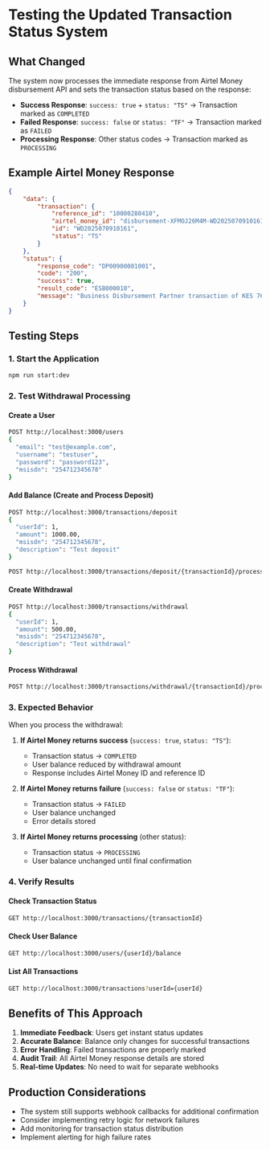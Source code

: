 # Testing the Updated Transaction Status System

## What Changed
The system now processes the immediate response from Airtel Money disbursement API and sets the transaction status based on the response:

- **Success Response**: `success: true` + `status: "TS"` → Transaction marked as `COMPLETED`
- **Failed Response**: `success: false` or `status: "TF"` → Transaction marked as `FAILED`  
- **Processing Response**: Other status codes → Transaction marked as `PROCESSING`

## Example Airtel Money Response
```json
{
    "data": {
        "transaction": {
            "reference_id": "10000280410",
            "airtel_money_id": "disbursement-XFMOJ26M4M-WD2025070910161",
            "id": "WD2025070910161",
            "status": "TS"
        }
    },
    "status": {
        "response_code": "DP00900001001",
        "code": "200",
        "success": true,
        "result_code": "ESB000010",
        "message": "Business Disbursement Partner transaction of KES 764 has been successfully completed"
    }
}
```

## Testing Steps

### 1. Start the Application
```bash
npm run start:dev
```

### 2. Test Withdrawal Processing

#### Create a User
```bash
POST http://localhost:3000/users
{
  "email": "test@example.com",
  "username": "testuser",
  "password": "password123",
  "msisdn": "254712345678"
}
```

#### Add Balance (Create and Process Deposit)
```bash
POST http://localhost:3000/transactions/deposit
{
  "userId": 1,
  "amount": 1000.00,
  "msisdn": "254712345678",
  "description": "Test deposit"
}

POST http://localhost:3000/transactions/deposit/{transactionId}/process
```

#### Create Withdrawal
```bash
POST http://localhost:3000/transactions/withdrawal
{
  "userId": 1,
  "amount": 500.00,
  "msisdn": "254712345678",
  "description": "Test withdrawal"
}
```

#### Process Withdrawal
```bash
POST http://localhost:3000/transactions/withdrawal/{transactionId}/process
```

### 3. Expected Behavior

When you process the withdrawal:

1. **If Airtel Money returns success** (`success: true`, `status: "TS"`):
   - Transaction status → `COMPLETED`
   - User balance reduced by withdrawal amount
   - Response includes Airtel Money ID and reference ID

2. **If Airtel Money returns failure** (`success: false` or `status: "TF"`):
   - Transaction status → `FAILED`
   - User balance unchanged
   - Error details stored

3. **If Airtel Money returns processing** (other status):
   - Transaction status → `PROCESSING`
   - User balance unchanged until final confirmation

### 4. Verify Results

#### Check Transaction Status
```bash
GET http://localhost:3000/transactions/{transactionId}
```

#### Check User Balance
```bash
GET http://localhost:3000/users/{userId}/balance
```

#### List All Transactions
```bash
GET http://localhost:3000/transactions?userId={userId}
```

## Benefits of This Approach

1. **Immediate Feedback**: Users get instant status updates
2. **Accurate Balance**: Balance only changes for successful transactions
3. **Error Handling**: Failed transactions are properly marked
4. **Audit Trail**: All Airtel Money response details are stored
5. **Real-time Updates**: No need to wait for separate webhooks

## Production Considerations

- The system still supports webhook callbacks for additional confirmation
- Consider implementing retry logic for network failures
- Add monitoring for transaction status distribution
- Implement alerting for high failure rates
